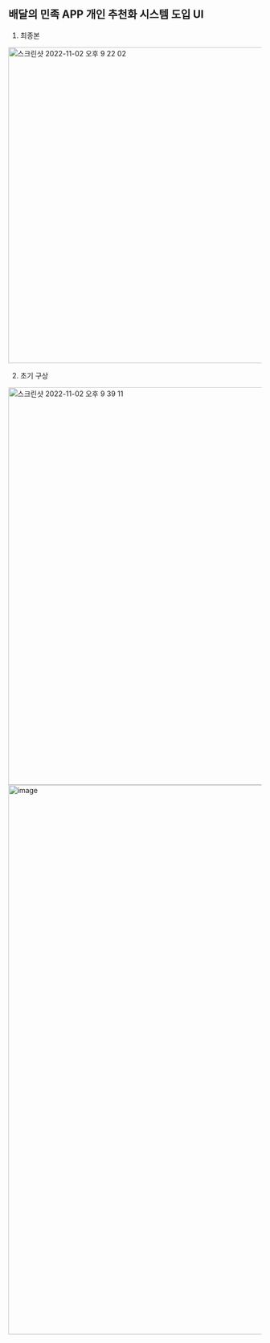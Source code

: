 ## 배달의 민족 APP 개인 추천화 시스템 도입 UI

1. 최종본
<img width="628" alt="스크린샷 2022-11-02 오후 9 22 02" src="https://user-images.githubusercontent.com/67791317/199489739-092135ab-4b83-45e7-a3bb-382e16ab94d8.png">

2. 초기 구상

<img width="790" alt="스크린샷 2022-11-02 오후 9 39 11" src="https://user-images.githubusercontent.com/67791317/199491904-6790bbde-6387-4111-b9c9-4d4d5cc8defa.png">

<img width="1092" alt="image" src="https://user-images.githubusercontent.com/67791317/199489714-2736982e-034f-4606-b253-9be0b6d30710.png">
